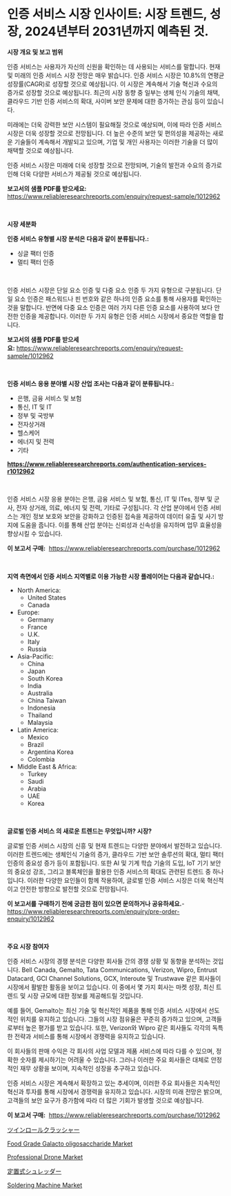 <p><h1>인증 서비스 시장 인사이트: 시장 트렌드, 성장, 2024년부터 2031년까지 예측된 것.</h1></p><p><strong>시장 개요 및 보고 범위</strong></p>
<p><p>인증 서비스는 사용자가 자신의 신원을 확인하는 데 사용되는 서비스를 말합니다. 현재 및 미래의 인증 서비스 시장 전망은 매우 밝습니다. 인증 서비스 시장은 10.8%의 연평균 성장률(CAGR)로 성장할 것으로 예상됩니다. 이 시장은 계속해서 기술 혁신과 수요의 증가로 성장할 것으로 예상됩니다. 최근의 시장 동향 중 일부는 생체 인식 기술의 채택, 클라우드 기반 인증 서비스의 확대, 사이버 보안 문제에 대한 증가하는 관심 등이 있습니다.</p><p>미래에는 더욱 강력한 보안 시스템이 필요해질 것으로 예상되며, 이에 따라 인증 서비스 시장은 더욱 성장할 것으로 전망됩니다. 더 높은 수준의 보안 및 편의성을 제공하는 새로운 기술들이 계속해서 개발되고 있으며, 기업 및 개인 사용자는 이러한 기술을 더 많이 채택할 것으로 예상됩니다.</p><p>인증 서비스 시장은 미래에 더욱 성장할 것으로 전망되며, 기술의 발전과 수요의 증가로 인해 더욱 다양한 서비스가 제공될 것으로 예상됩니다.</p></p>
<p><strong>보고서의 샘플 PDF를 받으세요:</strong> <a href="https://www.reliableresearchreports.com/enquiry/request-sample/1012962">https://www.reliableresearchreports.com/enquiry/request-sample/1012962</a></p>
<p>&nbsp;</p>
<p><strong>시장 세분화</strong></p>
<p><strong>인증 서비스 유형별 시장 분석은 다음과 같이 분류됩니다.:</strong></p>
<p><ul><li>싱글 팩터 인증</li><li>멀티 팩터 인증</li></ul></p>
<p>&nbsp;</p>
<p><p>인증 서비스 시장은 단일 요소 인증 및 다중 요소 인증 두 가지 유형으로 구분됩니다. 단일 요소 인증은 패스워드나 핀 번호와 같은 하나의 인증 요소를 통해 사용자를 확인하는 것을 말합니다. 반면에 다중 요소 인증은 여러 가지 다른 인증 요소를 사용하여 보다 안전한 인증을 제공합니다. 이러한 두 가지 유형은 인증 서비스 시장에서 중요한 역할을 합니다.</p></p>
<p><strong>보고서의 샘플 PDF를 받으세요:</strong>&nbsp;<a href="https://www.reliableresearchreports.com/enquiry/request-sample/1012962">https://www.reliableresearchreports.com/enquiry/request-sample/1012962</a></p>
<p>&nbsp;</p>
<p><strong> 인증 서비스 응용 분야별 시장 산업 조사는 다음과 같이 분류됩니다.:</strong></p>
<p><ul><li>은행, 금융 서비스 및 보험</li><li>통신, IT 및 IT</li><li>정부 및 국방부</li><li>전자상거래</li><li>헬스케어</li><li>에너지 및 전력</li><li>기타</li></ul></p>
<p><strong><a href="https://www.reliableresearchreports.com/authentication-services-r1012962">https://www.reliableresearchreports.com/authentication-services-r1012962</a></strong></p>
<p>&nbsp;</p>
<p><p>인증 서비스 시장 응용 분야는 은행, 금융 서비스 및 보험, 통신, IT 및 ITes, 정부 및 군사, 전자 상거래, 의료, 에너지 및 전력, 기타로 구성됩니다. 각 산업 분야에서 인증 서비스는 개인 정보 보호와 보안을 강화하고 인증된 접속을 제공하여 데이터 유출 및 사기 방지에 도움을 줍니다. 이를 통해 산업 분야는 신뢰성과 신속성을 유지하며 업무 효율성을 향상시킬 수 있습니다.</p></p>
<p><strong>이 보고서 구매:</strong>&nbsp; <a href="https://www.reliableresearchreports.com/purchase/1012962">https://www.reliableresearchreports.com/purchase/1012962</a></p>
<p>&nbsp;</p>
<p><strong>지역 측면에서 인증 서비스 지역별로 이용 가능한 시장 플레이어는 다음과 같습니다.:</strong></p>
<p><ul>
    <li>
        North America:
        <ul>
            <li>United States</li>
            <li>Canada</li>
        </ul>
    </li>
    <li>
        Europe:
        <ul>
            <li>Germany</li>
            <li>France</li>
            <li>U.K.</li>
            <li>Italy</li>
            <li>Russia</li>
        </ul>
    </li>
    <li>
        Asia-Pacific:
        <ul>
            <li>China</li>
            <li>Japan</li>
            <li>South Korea</li>
            <li>India</li>
            <li>Australia</li>
            <li>China Taiwan</li>
            <li>Indonesia</li>
            <li>Thailand</li>
            <li>Malaysia</li>
        </ul>
    </li>
    <li>
        Latin America:
        <ul>
            <li>Mexico</li>
            <li>Brazil</li>
            <li>Argentina Korea</li>
            <li>Colombia</li>
        </ul>
    </li>
    <li>
        Middle East & Africa:
        <ul>
            <li>Turkey</li>
            <li>Saudi</li>
            <li>Arabia</li>
            <li>UAE</li>
            <li>Korea</li>
        </ul>
    </li>
    </ul></p>
<p>&nbsp;</p>
<p><strong>글로벌 인증 서비스 의 새로운 트렌드는 무엇입니까? 시장?</strong></p>
<p><p>글로벌 인증 서비스 시장의 신흥 및 현재 트렌드는 다양한 분야에서 발전하고 있습니다. 이러한 트렌드에는 생체인식 기술의 증가, 클라우드 기반 보안 솔루션의 확대, 멀티 팩터 인증의 중요성 증가 등이 포함됩니다. 또한 AI 및 기계 학습 기술의 도입, IoT 기기 보안의 중요성 강조, 그리고 블록체인을 활용한 인증 서비스의 확대도 관련된 트렌드 중 하나입니다. 이러한 다양한 요인들이 함께 작용하여, 글로벌 인증 서비스 시장은 더욱 혁신적이고 안전한 방향으로 발전할 것으로 전망됩니다.</p></p>
<p><strong>이 보고서를 구매하기 전에 궁금한 점이 있으면 문의하거나 공유하세요.</strong>- <a href="https://www.reliableresearchreports.com/enquiry/pre-order-enquiry/1012962">https://www.reliableresearchreports.com/enquiry/pre-order-enquiry/1012962</a></p>
<p>&nbsp;</p>
<p><strong>주요 시장 참여자</strong></p>
<p><p>인증 서비스 시장의 경쟁 분석은 다양한 회사들 간의 경쟁 상황 및 동향을 분석하는 것입니다. Bell Canada, Gemalto, Tata Communications, Verizon, Wipro, Entrust Datacard, GCI Channel Solutions, GCX, Interoute 및 Trustwave 같은 회사들이 시장에서 활발한 활동을 보이고 있습니다. 이 중에서 몇 가지 회사는 마켓 성장, 최신 트렌드 및 시장 규모에 대한 정보를 제공해드릴 것입니다.</p><p>예를 들어, Gemalto는 최신 기술 및 혁신적인 제품을 통해 인증 서비스 시장에서 선도적인 위치를 유지하고 있습니다. 그들의 시장 점유율은 꾸준히 증가하고 있으며, 고객들로부터 높은 평가를 받고 있습니다. 또한, Verizon와 Wipro 같은 회사들도 각각의 독특한 전략과 서비스를 통해 시장에서 경쟁력을 유지하고 있습니다.</p><p>이 회사들의 판매 수익은 각 회사의 사업 모델과 제품 서비스에 따라 다를 수 있으며, 정확한 숫자를 제시하기는 어려울 수 있습니다. 그러나 이러한 주요 회사들은 대체로 안정적인 재무 상황을 보이며, 지속적인 성장을 추구하고 있습니다.</p><p>인증 서비스 시장은 계속해서 확장하고 있는 추세이며, 이러한 주요 회사들은 지속적인 혁신과 투자를 통해 시장에서 경쟁력을 유지하고 있습니다. 시장의 미래 전망은 밝으며, 고객들의 보안 요구가 증가함에 따라 더 많은 기회가 발생할 것으로 예상됩니다.</p></p>
<p><strong>이 보고서 구매:</strong>&nbsp;&nbsp;<a href="https://www.reliableresearchreports.com/purchase/1012962">https://www.reliableresearchreports.com/purchase/1012962</a></p>
<p><p><a href="https://github.com/laurenreichert/Market-Research-Report-List-1/blob/main/186536229519.md">ツインロールクラッシャー</a></p><p><a href="https://metal-farmhouse-e95.notion.site/Food-Grade-Galacto-oligosaccharide-Market-Share-Evolution-and-Market-Growth-Trends-2024-2031-bf59006e383d4774980d6b8a015140df">Food Grade Galacto oligosaccharide Market</a></p><p><a href="https://view.publitas.com/reportprime-1/professional-drone-market-analysis-its-cagr-market-segmentation-and-global-industry-overview/">Professional Drone Market</a></p><p><a href="https://github.com/RodHoppe07/Market-Research-Report-List-1/blob/main/575484529520.md">定置式シュレッダー</a></p><p><a href="https://github.com/mbisetmhermsr/Market-Research-Report-List-2/blob/main/soldering-machine-market.md">Soldering Machine Market</a></p></p>